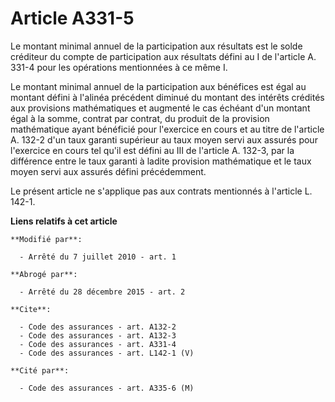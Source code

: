 # Article A331-5

Le montant minimal annuel de la participation aux résultats est le solde créditeur du compte de participation aux résultats
défini au I de l'article A. 331-4 pour les opérations mentionnées à ce même I. 

Le montant minimal annuel de la participation aux bénéfices est égal au montant défini à l'alinéa précédent diminué du
montant des intérêts crédités aux provisions mathématiques et augmenté le cas échéant d'un montant égal à la somme, contrat
par contrat, du produit de la provision mathématique ayant bénéficié pour l'exercice en cours et au titre de l'article A.
132-2 d'un taux garanti supérieur au taux moyen servi aux assurés pour l'exercice en cours tel qu'il est défini au III de
l'article A. 132-3, par la différence entre le taux garanti à ladite provision mathématique et le taux moyen servi aux
assurés défini précédemment. 

Le présent article ne s'applique pas aux contrats mentionnés à l'article L. 142-1.

**Liens relatifs à cet article**

	**Modifié par**:

	  - Arrêté du 7 juillet 2010 - art. 1

	**Abrogé par**:

	  - Arrêté du 28 décembre 2015 - art. 2

	**Cite**:

	  - Code des assurances - art. A132-2
	  - Code des assurances - art. A132-3
	  - Code des assurances - art. A331-4
	  - Code des assurances - art. L142-1 (V)

	**Cité par**:

	  - Code des assurances - art. A335-6 (M)
